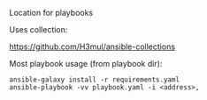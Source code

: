 Location for playbooks

Uses collection:

https://github.com/H3mul/ansible-collections


Most playbook usage (from playbook dir):

```
ansible-galaxy install -r requirements.yaml
ansible-playbook -vv playbook.yaml -i <address>, 
```